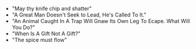 * "May thy knife chip and shatter"
* "A Great Man Doesn't Seek to Lead, He's Called To It."
* "An Animal Caught In A Trap Will Gnaw Its Own Leg To Ecape. What Will You Do?"
* "When Is A Gift Not A Gift?"
* "The spice must flow" 
